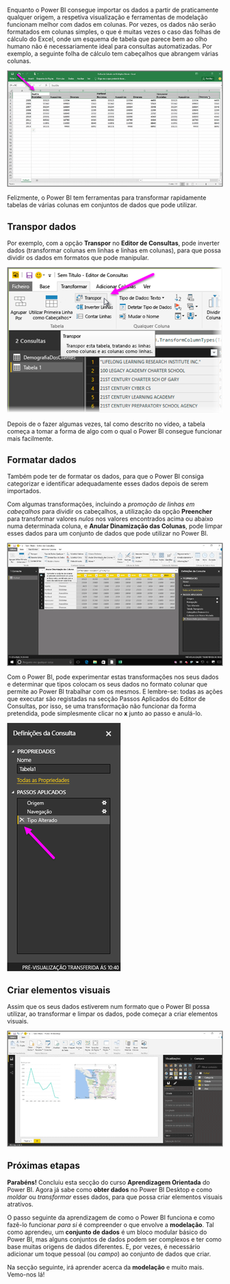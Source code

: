 Enquanto o Power BI consegue importar os dados a partir de praticamente qualquer origem, a respetiva visualização e ferramentas de modelação funcionam melhor com dados em colunas. Por vezes, os dados não serão formatados em colunas simples, o que é muitas vezes o caso das folhas de cálculo do Excel, onde um esquema de tabela que parece bem ao olho humano não é necessariamente ideal para consultas automatizadas. Por exemplo, a seguinte folha de cálculo tem cabeçalhos que abrangem várias colunas.

![](media/1-5-cleaning-irregular-data/1-5_1.png)

Felizmente, o Power BI tem ferramentas para transformar rapidamente tabelas de várias colunas em conjuntos de dados que pode utilizar.

## <a name="transpose-data"></a>Transpor dados
Por exemplo, com a opção **Transpor** no **Editor de Consultas**, pode inverter dados (transformar colunas em linhas e linhas em colunas), para que possa dividir os dados em formatos que pode manipular.

![](media/1-5-cleaning-irregular-data/1-5_2.png)

Depois de o fazer algumas vezes, tal como descrito no vídeo, a tabela começa a tomar a forma de algo com o qual o Power BI consegue funcionar mais facilmente.

## <a name="format-data"></a>Formatar dados
Também pode ter de formatar os dados, para que o Power BI consiga categorizar e identificar adequadamente esses dados depois de serem importados.

Com algumas transformações, incluindo a *promoção de linhas em cabeçalhos* para dividir os cabeçalhos, a utilização da opção **Preencher** para transformar valores *nulos* nos valores encontrados acima ou abaixo numa determinada coluna, e **Anular Dinamização das Colunas**, pode limpar esses dados para um conjunto de dados que pode utilizar no Power BI.

![](media/1-5-cleaning-irregular-data/1-5_3.png)

Com o Power BI, pode experimentar estas transformações nos seus dados e determinar que tipos colocam os seus dados no formato colunar que permite ao Power BI trabalhar com os mesmos. E lembre-se: todas as ações que executar são registadas na secção Passos Aplicados do Editor de Consultas, por isso, se uma transformação não funcionar da forma pretendida, pode simplesmente clicar no **x** junto ao passo e anulá-lo.

![](media/1-5-cleaning-irregular-data/1-5_5.png)

## <a name="create-visuals"></a>Criar elementos visuais
Assim que os seus dados estiverem num formato que o Power BI possa utilizar, ao transformar e limpar os dados, pode começar a criar elementos visuais.

![](media/1-5-cleaning-irregular-data/1-5_4.png)

## <a name="next-steps"></a>Próximas etapas
**Parabéns!** Concluiu esta secção do curso **Aprendizagem Orientada** do Power BI. Agora já sabe como **obter dados** no Power BI Desktop e como *moldar* ou *transformar* esses dados, para que possa criar elementos visuais atrativos.

O passo seguinte da aprendizagem de como o Power BI funciona e como fazê-lo funcionar *para si* é compreender o que envolve a **modelação**. Tal como aprendeu, um **conjunto de dados** é um bloco modular básico do Power BI, mas alguns conjuntos de dados podem ser complexos e ter como base muitas origens de dados diferentes. E, por vezes, é necessário adicionar um toque pessoal (ou *campo*) ao conjunto de dados que criar.

Na secção seguinte, irá aprender acerca da **modelação** e muito mais. Vemo-nos lá!

